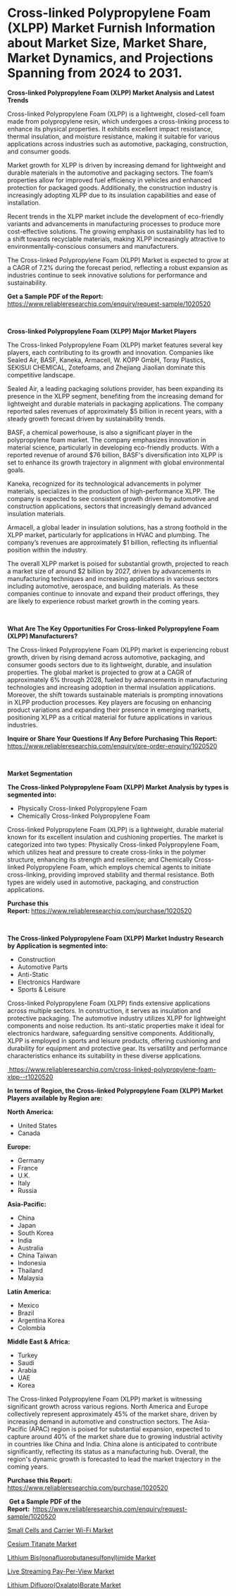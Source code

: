 <p><h1>Cross-linked Polypropylene Foam (XLPP) Market Furnish Information about Market Size, Market Share, Market Dynamics, and Projections Spanning from 2024 to 2031.</h1></p><p><strong>Cross-linked Polypropylene Foam (XLPP) Market Analysis and Latest Trends</strong></p>
<p><p>Cross-linked Polypropylene Foam (XLPP) is a lightweight, closed-cell foam made from polypropylene resin, which undergoes a cross-linking process to enhance its physical properties. It exhibits excellent impact resistance, thermal insulation, and moisture resistance, making it suitable for various applications across industries such as automotive, packaging, construction, and consumer goods.</p><p>Market growth for XLPP is driven by increasing demand for lightweight and durable materials in the automotive and packaging sectors. The foam’s properties allow for improved fuel efficiency in vehicles and enhanced protection for packaged goods. Additionally, the construction industry is increasingly adopting XLPP due to its insulation capabilities and ease of installation.</p><p>Recent trends in the XLPP market include the development of eco-friendly variants and advancements in manufacturing processes to produce more cost-effective solutions. The growing emphasis on sustainability has led to a shift towards recyclable materials, making XLPP increasingly attractive to environmentally-conscious consumers and manufacturers.</p><p>The Cross-linked Polypropylene Foam (XLPP) Market is expected to grow at a CAGR of 7.2% during the forecast period, reflecting a robust expansion as industries continue to seek innovative solutions for performance and sustainability.</p></p>
<p><strong>Get a Sample PDF of the Report:&nbsp;</strong> <a href="https://www.reliableresearchiq.com/enquiry/request-sample/1020520?utm_campaign=103&utm_medium=2&utm_source=Github&utm_content=ia&utm_term=11102024&utm_id=cross-linked-polypropylene-foam-xlpp">https://www.reliableresearchiq.com/enquiry/request-sample/1020520</a></p>
<p>&nbsp;</p>
<p><strong>Cross-linked Polypropylene Foam (XLPP) Major Market Players</strong></p>
<p><p>The Cross-linked Polypropylene Foam (XLPP) market features several key players, each contributing to its growth and innovation. Companies like Sealed Air, BASF, Kaneka, Armacell, W. KÖPP GmbH, Toray Plastics, SEKISUI CHEMICAL, Zotefoams, and Zhejiang Jiaolian dominate this competitive landscape.</p><p>Sealed Air, a leading packaging solutions provider, has been expanding its presence in the XLPP segment, benefiting from the increasing demand for lightweight and durable materials in packaging applications. The company reported sales revenues of approximately $5 billion in recent years, with a steady growth forecast driven by sustainability trends.</p><p>BASF, a chemical powerhouse, is also a significant player in the polypropylene foam market. The company emphasizes innovation in material science, particularly in developing eco-friendly products. With a reported revenue of around $76 billion, BASF's diversification into XLPP is set to enhance its growth trajectory in alignment with global environmental goals.</p><p>Kaneka, recognized for its technological advancements in polymer materials, specializes in the production of high-performance XLPP. The company is expected to see consistent growth driven by automotive and construction applications, sectors that increasingly demand advanced insulation materials.</p><p>Armacell, a global leader in insulation solutions, has a strong foothold in the XLPP market, particularly for applications in HVAC and plumbing. The company’s revenues are approximately $1 billion, reflecting its influential position within the industry.</p><p>The overall XLPP market is poised for substantial growth, projected to reach a market size of around $2 billion by 2027, driven by advancements in manufacturing techniques and increasing applications in various sectors including automotive, aerospace, and building materials. As these companies continue to innovate and expand their product offerings, they are likely to experience robust market growth in the coming years.</p></p>
<p>&nbsp;</p>
<p><strong>What Are The Key Opportunities For Cross-linked Polypropylene Foam (XLPP) Manufacturers?</strong></p>
<p><p>The Cross-linked Polypropylene Foam (XLPP) market is experiencing robust growth, driven by rising demand across automotive, packaging, and consumer goods sectors due to its lightweight, durable, and insulation properties. The global market is projected to grow at a CAGR of approximately 6% through 2028, fueled by advancements in manufacturing technologies and increasing adoption in thermal insulation applications. Moreover, the shift towards sustainable materials is prompting innovations in XLPP production processes. Key players are focusing on enhancing product variations and expanding their presence in emerging markets, positioning XLPP as a critical material for future applications in various industries.</p></p>
<p><strong>Inquire or Share Your Questions If Any Before Purchasing This Report:</strong> <a href="https://www.reliableresearchiq.com/enquiry/pre-order-enquiry/1020520?utm_campaign=103&utm_medium=2&utm_source=Github&utm_content=ia&utm_term=11102024&utm_id=cross-linked-polypropylene-foam-xlpp">https://www.reliableresearchiq.com/enquiry/pre-order-enquiry/1020520</a></p>
<p>&nbsp;</p>
<p><strong>Market Segmentation</strong></p>
<p><strong>The Cross-linked Polypropylene Foam (XLPP) Market Analysis by types is segmented into:</strong></p>
<p><ul><li>Physically Cross-linked Polypropylene Foam</li><li>Chemically Cross-linked Polypropylene Foam</li></ul></p>
<p><p>Cross-linked Polypropylene Foam (XLPP) is a lightweight, durable material known for its excellent insulation and cushioning properties. The market is categorized into two types: Physically Cross-linked Polypropylene Foam, which utilizes heat and pressure to create cross-links in the polymer structure, enhancing its strength and resilience; and Chemically Cross-linked Polypropylene Foam, which employs chemical agents to initiate cross-linking, providing improved stability and thermal resistance. Both types are widely used in automotive, packaging, and construction applications.</p></p>
<p><strong>Purchase this Report:&nbsp;</strong><a href="https://www.reliableresearchiq.com/purchase/1020520?utm_campaign=103&utm_medium=2&utm_source=Github&utm_content=ia&utm_term=11102024&utm_id=cross-linked-polypropylene-foam-xlpp">https://www.reliableresearchiq.com/purchase/1020520</a></p>
<p>&nbsp;</p>
<p><strong>The Cross-linked Polypropylene Foam (XLPP) Market Industry Research by Application is segmented into:</strong></p>
<p><ul><li>Construction</li><li>Automotive Parts</li><li>Anti-Static</li><li>Electronics Hardware</li><li>Sports & Leisure</li></ul></p>
<p><p>Cross-linked Polypropylene Foam (XLPP) finds extensive applications across multiple sectors. In construction, it serves as insulation and protective packaging. The automotive industry utilizes XLPP for lightweight components and noise reduction. Its anti-static properties make it ideal for electronics hardware, safeguarding sensitive components. Additionally, XLPP is employed in sports and leisure products, offering cushioning and durability for equipment and protective gear. Its versatility and performance characteristics enhance its suitability in these diverse applications.</p></p>
<p><a href="https://www.reliableresearchiq.com/cross-linked-polypropylene-foam-xlpp--r1020520?utm_campaign=103&utm_medium=2&utm_source=Github&utm_content=ia&utm_term=11102024&utm_id=cross-linked-polypropylene-foam-xlpp">&nbsp;https://www.reliableresearchiq.com/cross-linked-polypropylene-foam-xlpp--r1020520</a></p>
<p><strong>In terms of Region, the Cross-linked Polypropylene Foam (XLPP) Market Players available by Region are:</strong></p>
<p>
    <p> <strong> North America: </strong>
        <ul>
            <li>United States</li>
            <li>Canada</li>
        </ul>
        </p> 
    <p> <strong> Europe: </strong>
        <ul>
            <li>Germany</li>
            <li>France</li>
            <li>U.K.</li>
            <li>Italy</li>
            <li>Russia</li>
        </ul>
        </p> 
    <p> <strong> Asia-Pacific: </strong>
        <ul>
            <li>China</li>
            <li>Japan</li>
            <li>South Korea</li>
            <li>India</li>
            <li>Australia</li>
            <li>China Taiwan</li>
            <li>Indonesia</li>
            <li>Thailand</li>
            <li>Malaysia</li>
        </ul>
        </p> 
    <p> <strong> Latin America: </strong>
        <ul>
            <li>Mexico</li>
            <li>Brazil</li>
            <li>Argentina Korea</li>
            <li>Colombia</li>
        </ul>
        </p> 
    <p> <strong> Middle East & Africa: </strong>
        <ul>
            <li>Turkey</li>
            <li>Saudi</li>
            <li>Arabia</li>
            <li>UAE</li>
            <li>Korea</li>
        </ul>
    </p>
    </p>
<p><p>The Cross-linked Polypropylene Foam (XLPP) market is witnessing significant growth across various regions. North America and Europe collectively represent approximately 45% of the market share, driven by increasing demand in automotive and construction sectors. The Asia-Pacific (APAC) region is poised for substantial expansion, expected to capture around 40% of the market share due to growing industrial activity in countries like China and India. China alone is anticipated to contribute significantly, reflecting its status as a manufacturing hub. Overall, the region's dynamic growth is forecasted to lead the market trajectory in the coming years.</p></p>
<p><strong>Purchase this Report: </strong><a href="https://www.reliableresearchiq.com/purchase/1020520?utm_campaign=103&utm_medium=2&utm_source=Github&utm_content=ia&utm_term=11102024&utm_id=cross-linked-polypropylene-foam-xlpp">https://www.reliableresearchiq.com/purchase/1020520</a></p>
<p>&nbsp;<strong>Get a Sample PDF of the Report:&nbsp;&nbsp;</strong><a href="https://www.reliableresearchiq.com/enquiry/request-sample/1020520?utm_campaign=103&utm_medium=2&utm_source=Github&utm_content=ia&utm_term=11102024&utm_id=cross-linked-polypropylene-foam-xlpp">https://www.reliableresearchiq.com/enquiry/request-sample/1020520</a></p>
<p><strong></strong></p>
<p><p><a href="https://issuu.com/reportprime-2/docs/small-cells-and-carrier-wi-fi-marke_051d3cd7c83c19?utm_campaign=103&utm_medium=2&utm_source=Github&utm_content=ia&utm_term=11102024&utm_id=cross-linked-polypropylene-foam-xlpp">Small Cells and Carrier Wi-Fi Market</a></p><p><a href="https://www.linkedin.com/pulse/cesium-titanate-market-evolution-global-trends-regional-dynamics-8a48e?utm_campaign=103&utm_medium=2&utm_source=Github&utm_content=ia&utm_term=11102024&utm_id=cross-linked-polypropylene-foam-xlpp">Cesium Titanate Market</a></p><p><a href="https://www.linkedin.com/pulse/emerging-technologies-reshaping-lithium-bisnonafluorobutanesulfonylimide-gxbjf?utm_campaign=103&utm_medium=2&utm_source=Github&utm_content=ia&utm_term=11102024&utm_id=cross-linked-polypropylene-foam-xlpp">Lithium Bis(nonafluorobutanesulfonyl)imide Market</a></p><p><a href="https://issuu.com/reportprime-2/docs/live-streaming-pay-per-view-market-_1149bd11ada838?utm_campaign=103&utm_medium=2&utm_source=Github&utm_content=ia&utm_term=11102024&utm_id=cross-linked-polypropylene-foam-xlpp">Live Streaming Pay-Per-View Market</a></p><p><a href="https://www.linkedin.com/pulse/exploring-lithium-difluorooxalatoborate-market-strategic-z7xsf?utm_campaign=103&utm_medium=2&utm_source=Github&utm_content=ia&utm_term=11102024&utm_id=cross-linked-polypropylene-foam-xlpp">Lithium Difluoro(Oxalato)Borate Market</a></p></p>